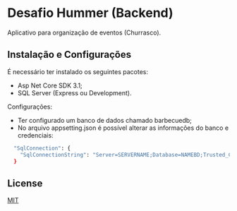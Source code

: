 # Desafio Hummer (Backend)

Aplicativo para organização de eventos (Churrasco).

## Instalação e Configurações

É necessário ter instalado os seguintes pacotes:

* Asp Net Core SDK 3.1;
* SQL Server (Express ou Development).

Configurações:

* Ter configurado um banco de dados chamado barbecuedb;
* No arquivo appsetting.json é possível alterar as informações do banco e credenciais:

```bash
  "SqlConnection": {
    "SqlConnectionString": "Server=SERVERNAME;Database=NAMEBD;Trusted_Connection=True"
  }
```


## License
[MIT](https://choosealicense.com/licenses/mit/)

